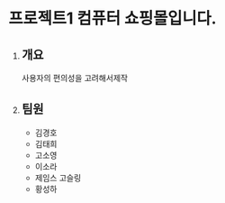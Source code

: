 # 프로젝트1 컴퓨터 쇼핑몰입니다.
1. ## 개요 
    사용자의 편의성을 고려해서제작
1. ## 팀원
    - 김경호
    - 김태희
    - 고소영
    - 이소라
    - 제임스 고슬링 
    - 황성하
